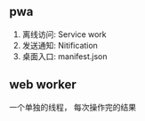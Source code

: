 ## pwa
1. 离线访问: Service work
2. 发送通知: Nitification
3. 桌面入口: manifest.json

## web worker
一个单独的线程，
每次操作完的结果